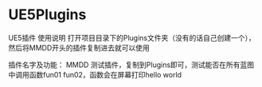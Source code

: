 # UE5Plugins
UE5插件
使用说明
打开项目目录下的Plugins文件夹（没有的话自己创建一个），然后将MMDD开头的插件复制进去就可以使用



插件名字及功能：
MMDD    测试插件，复制到Plugins即可，测试能否在所有蓝图中调用函数fun01 fun02，函数会在屏幕打印hello world
